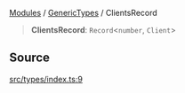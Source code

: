 [Modules](../../README.md) / [GenericTypes](../README.md) / ClientsRecord

> **ClientsRecord**: `Record`\<`number`, `Client`\>

## Source

[src/types/index.ts:9](https://github.com/bgd-labs/fe-shared/blob/9fba57060d0d09d18d0564e6f8921c7206d93e88/src/types/index.ts#L9)
